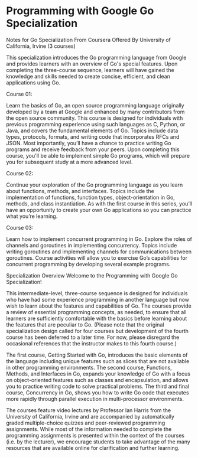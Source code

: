 # Programming with Google Go Specialization
Notes for Go Specialization From Coursera Offered By University of California, Irvine (3 courses)

This specialization introduces the Go programming language from Google and provides learners with an overview of Go's special features. Upon completing the three-course sequence, learners will have gained the knowledge and skills needed to create concise, efficient, and clean applications using Go.

Course 01:

Learn the basics of Go, an open source programming language originally developed by a team at Google and enhanced by many contributors from the open source community. This course is designed for individuals with previous programming experience using such languages as C, Python, or Java, and covers the fundamental elements of Go. Topics include data types, protocols, formats, and writing code that incorporates RFCs and JSON. Most importantly, you’ll have a chance to practice writing Go programs and receive feedback from your peers. Upon completing this course, you'll be able to implement simple Go programs, which will prepare you for subsequent study at a more advanced level.

Course 02:

Continue your exploration of the Go programming language as you learn about functions, methods, and interfaces. Topics include the implementation of functions, function types, object-orientation in Go, methods, and class instantiation. As with the first course in this series, you’ll have an opportunity to create your own Go applications so you can practice what you’re learning.

Course 03:

Learn how to implement concurrent programming in Go. Explore the roles of channels and goroutines in implementing concurrency. Topics include writing goroutines and implementing channels for communications between goroutines. Course activities will allow you to exercise Go’s capabilities for concurrent programming by developing several example programs.

Specialization Overview
Welcome to the Programming with Google Go Specialization!

This intermediate-level, three-course sequence is designed for individuals who have had some experience programming in another language but now wish to learn about the features and capabilities of Go. The courses provide a review of essential programming concepts, as needed, to ensure that all learners are sufficiently comfortable with the basics before learning about the features that are peculiar to Go.  (Please note that the original specialization design called for four courses but development of the fourth course has been deferred to a later time. For now, please disregard the occasional references that the instructor makes to this fourth course.)

The first course, Getting Started with Go, introduces the basic elements of the language including unique features such as slices that are not available in other programming environments. The second course, Functions, Methods, and Interfaces in Go, expands your knowledge of Go with a focus on object-oriented features such as classes and encapsulation, and allows you to practice writing code to solve practical problems. The third and final course, Concurrency in Go, shows you how to write Go code that executes more rapidly through parallel execution in multi-processor environments.

The courses feature video lectures by Professor Ian Harris from the University of California, Irvine and are accompanied by automatically graded multiple-choice quizzes and peer-reviewed programming assignments. While most of the information needed to complete the programming assignments is presented within the context of the courses (i.e. by the lecturer), we encourage students to take advantage of the many resources that are available online for clarification and further learning.